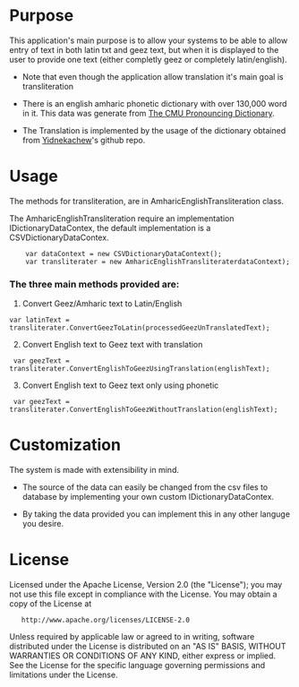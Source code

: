 
# Purpose

This application's main purpose is to allow your systems to be able to allow entry of text in both latin txt and geez text, but when it is displayed to the user to provide one text (either completly geez or completely latin/english).

* Note that even though the application allow translation it's main goal is transliteration

* There is an english amharic phonetic dictionary with over 130,000 word in it.  This data was generate from  [The CMU Pronouncing Dictionary](http://www.speech.cs.cmu.edu/cgi-bin/cmudict).

* The Translation is implemented by the usage of the dictionary obtained from [Yidnekachew](https://github.com/Yidnekachew/amharic-dictionary-database)'s github repo.

# Usage
The methods for transliteration, are in AmharicEnglishTransliteration class.

The AmharicEnglishTransliteration require an implementation IDictionaryDataContex, the default implementation is a CSVDictionaryDataContex.

```
    var dataContext = new CSVDictionaryDataContext();
    var transliterater = new AmharicEnglishTransliteraterdataContext);
``` 
### The three main methods provided  are:
1) Convert Geez/Amharic text to Latin/English

``` 
var latinText = transliterater.ConvertGeezToLatin(processedGeezUnTranslatedText);
```

 2) Convert English text to Geez text with translation

```
 var geezText = transliterater.ConvertEnglishToGeezUsingTranslation(englishText);
 ```

3) Convert English text to Geez text only using phonetic

```
 var geezText = transliterater.ConvertEnglishToGeezWithoutTranslation(englishText);
 ```

 # Customization
The system is made with extensibility in mind. 
* The source of the data can easily be changed from the csv files to database by implementing your own custom IDictionaryDataContex.

* By taking the data provided you can implement this in any other languge you desire.

# License

Licensed under the Apache License, Version 2.0 (the "License");
   you may not use this file except in compliance with the License.
   You may obtain a copy of the License at

       http://www.apache.org/licenses/LICENSE-2.0

   Unless required by applicable law or agreed to in writing, software
   distributed under the License is distributed on an "AS IS" BASIS,
   WITHOUT WARRANTIES OR CONDITIONS OF ANY KIND, either express or implied.
   See the License for the specific language governing permissions and
   limitations under the License.
